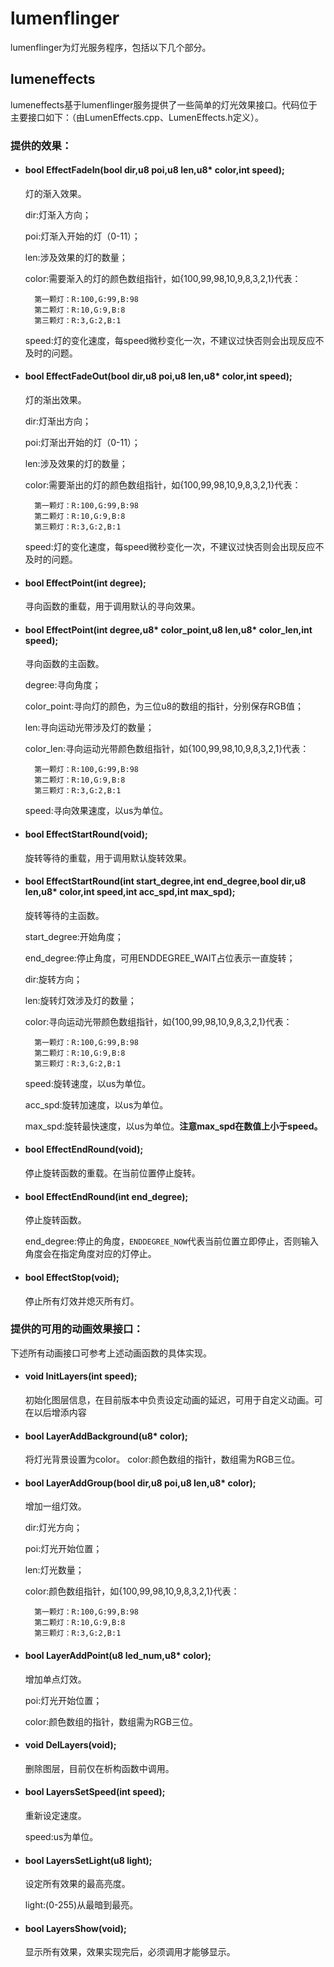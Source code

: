 # lumenflinger

lumenflinger为灯光服务程序，包括以下几个部分。

## lumeneffects

lumeneffects基于lumenflinger服务提供了一些简单的灯光效果接口。代码位于主要接口如下：（由LumenEffects.cpp、LumenEffects.h定义）。

### 提供的效果：

* #### bool EffectFadeIn(bool dir,u8 poi,u8 len,u8* color,int speed);
    
    灯的渐入效果。
    
    dir:灯渐入方向；
    
    poi:灯渐入开始的灯（0-11）；
    
    len:涉及效果的灯的数量；
    
    color:需要渐入的灯的颜色数组指针，如{100,99,98,10,9,8,3,2,1}代表：
        
        第一颗灯：R:100,G:99,B:98
        第二颗灯：R:10,G:9,B:8
        第三颗灯：R:3,G:2,B:1

    speed:灯的变化速度，每speed微秒变化一次，不建议过快否则会出现反应不及时的问题。

* #### bool EffectFadeOut(bool dir,u8 poi,u8 len,u8* color,int speed);

    灯的渐出效果。
    
    dir:灯渐出方向；
    
    poi:灯渐出开始的灯（0-11）；
    
    len:涉及效果的灯的数量；
    
    color:需要渐出的灯的颜色数组指针，如{100,99,98,10,9,8,3,2,1}代表：
        
        第一颗灯：R:100,G:99,B:98
        第二颗灯：R:10,G:9,B:8
        第三颗灯：R:3,G:2,B:1

    speed:灯的变化速度，每speed微秒变化一次，不建议过快否则会出现反应不及时的问题。

* #### bool EffectPoint(int degree);
    
    寻向函数的重载，用于调用默认的寻向效果。

* #### bool EffectPoint(int degree,u8* color_point,u8 len,u8* color_len,int speed);

    寻向函数的主函数。

    degree:寻向角度；

    color_point:寻向灯的颜色，为三位u8的数组的指针，分别保存RGB值；

    len:寻向运动光带涉及灯的数量；

    color_len:寻向运动光带颜色数组指针，如{100,99,98,10,9,8,3,2,1}代表：
        
        第一颗灯：R:100,G:99,B:98
        第二颗灯：R:10,G:9,B:8
        第三颗灯：R:3,G:2,B:1

    speed:寻向效果速度，以us为单位。

* #### bool EffectStartRound(void);

    旋转等待的重载，用于调用默认旋转效果。

* #### bool EffectStartRound(int start_degree,int end_degree,bool dir,u8 len,u8* color,int speed,int acc_spd,int max_spd);

    旋转等待的主函数。

    start_degree:开始角度；

    end_degree:停止角度，可用ENDDEGREE_WAIT占位表示一直旋转；

    dir:旋转方向；

    len:旋转灯效涉及灯的数量；

    color:寻向运动光带颜色数组指针，如{100,99,98,10,9,8,3,2,1}代表：
        
        第一颗灯：R:100,G:99,B:98
        第二颗灯：R:10,G:9,B:8
        第三颗灯：R:3,G:2,B:1

    speed:旋转速度，以us为单位。

    acc_spd:旋转加速度，以us为单位。

    max_spd:旋转最快速度，以us为单位。**注意max_spd在数值上小于speed。**

* #### bool EffectEndRound(void);

    停止旋转函数的重载。在当前位置停止旋转。

* #### bool EffectEndRound(int end_degree);

    停止旋转函数。

    end_degree:停止的角度，`ENDDEGREE_NOW`代表当前位置立即停止，否则输入角度会在指定角度对应的灯停止。

* #### bool EffectStop(void);

    停止所有灯效并熄灭所有灯。

### 提供的可用的动画效果接口：

下述所有动画接口可参考上述动画函数的具体实现。

* #### void InitLayers(int speed);
    
    初始化图层信息，在目前版本中负责设定动画的延迟，可用于自定义动画。可在以后增添内容

* #### bool LayerAddBackground(u8* color);

    将灯光背景设置为color。
    color:颜色数组的指针，数组需为RGB三位。

* #### bool LayerAddGroup(bool dir,u8 poi,u8 len,u8* color);

    增加一组灯效。

    dir:灯光方向；

    poi:灯光开始位置；

    len:灯光数量；

    color:颜色数组指针，如{100,99,98,10,9,8,3,2,1}代表：
        
        第一颗灯：R:100,G:99,B:98
        第二颗灯：R:10,G:9,B:8
        第三颗灯：R:3,G:2,B:1

* #### bool LayerAddPoint(u8 led_num,u8* color);

    增加单点灯效。

    poi:灯光开始位置；

    color:颜色数组的指针，数组需为RGB三位。

* #### void DelLayers(void);

    删除图层，目前仅在析构函数中调用。

* #### bool LayersSetSpeed(int speed);

    重新设定速度。

    speed:us为单位。

* #### bool LayersSetLight(u8 light);

    设定所有效果的最高亮度。

    light:(0-255)从最暗到最亮。

* #### bool LayersShow(void);

    显示所有效果，效果实现完后，必须调用才能够显示。
